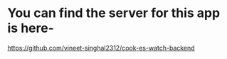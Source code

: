 # You can find the server for this app is here-

https://github.com/vineet-singhal2312/cook-es-watch-backend
